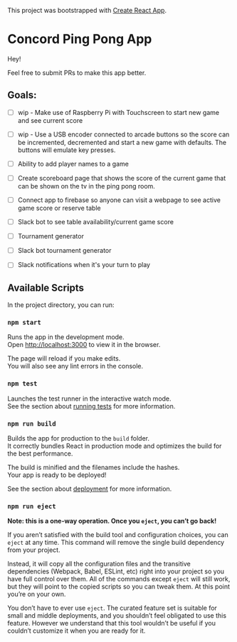 This project was bootstrapped with [Create React App](https://github.com/facebook/create-react-app).

# Concord Ping Pong App

Hey!

Feel free to submit PRs to make this app better.

## Goals:
- [ ] wip - Make use of Raspberry Pi with Touchscreen to start new game and see current score
- [ ] wip - Use a USB encoder connected to arcade buttons so the score can be incremented, decremented and start a new game with defaults.  The buttons will emulate key presses.
- [ ] Ability to add player names to a game
- [ ] Create scoreboard page that shows the score of the current game that can be shown on the tv in the ping pong room.
- [ ] Connect app to firebase so anyone can visit a webpage to see active game score or reserve table
- [ ] Slack bot to see table availability/current game score
- [ ] Tournament generator
- [ ] Slack bot tournament generator
- [ ] Slack notifications when it's your turn to play



## Available Scripts

In the project directory, you can run:

### `npm start`

Runs the app in the development mode.<br>
Open [http://localhost:3000](http://localhost:3000) to view it in the browser.

The page will reload if you make edits.<br>
You will also see any lint errors in the console.

### `npm test`

Launches the test runner in the interactive watch mode.<br>
See the section about [running tests](https://facebook.github.io/create-react-app/docs/running-tests) for more information.

### `npm run build`

Builds the app for production to the `build` folder.<br>
It correctly bundles React in production mode and optimizes the build for the best performance.

The build is minified and the filenames include the hashes.<br>
Your app is ready to be deployed!

See the section about [deployment](https://facebook.github.io/create-react-app/docs/deployment) for more information.

### `npm run eject`

**Note: this is a one-way operation. Once you `eject`, you can’t go back!**

If you aren’t satisfied with the build tool and configuration choices, you can `eject` at any time. This command will remove the single build dependency from your project.

Instead, it will copy all the configuration files and the transitive dependencies (Webpack, Babel, ESLint, etc) right into your project so you have full control over them. All of the commands except `eject` will still work, but they will point to the copied scripts so you can tweak them. At this point you’re on your own.

You don’t have to ever use `eject`. The curated feature set is suitable for small and middle deployments, and you shouldn’t feel obligated to use this feature. However we understand that this tool wouldn’t be useful if you couldn’t customize it when you are ready for it.

